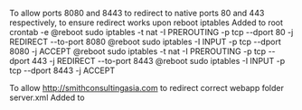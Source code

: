 To allow ports 8080 and 8443 to redirect to native ports 80 and 443 respectively, to ensure redirect works upon reboot
iptables 
Added to root crontab -e
@reboot sudo iptables -t nat -I PREROUTING -p tcp --dport 80 -j REDIRECT --to-port 8080
@reboot sudo iptables -I INPUT -p tcp --dport 8080 -j ACCEPT
@reboot sudo iptables -t nat -I PREROUTING -p tcp --dport 443 -j REDIRECT --to-port 8443
@reboot sudo iptables -I INPUT -p tcp --dport 8443 -j ACCEPT



To allow http://smithconsultingasia.com to redirect correct webapp folder 
server.xml 
Added to <HOST>
<Context path="" docBase="sca"/>
<Context path="ROOT" docBase="ROOT"/>



